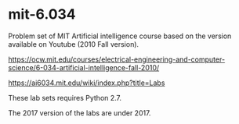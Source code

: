 # mit-6.034
Problem set of MIT Artificial intelligence course based on the version available on Youtube (2010 Fall version).

https://ocw.mit.edu/courses/electrical-engineering-and-computer-science/6-034-artificial-intelligence-fall-2010/

https://ai6034.mit.edu/wiki/index.php?title=Labs

These lab sets requires Python 2.7.

The 2017 version of the labs are under 2017.
